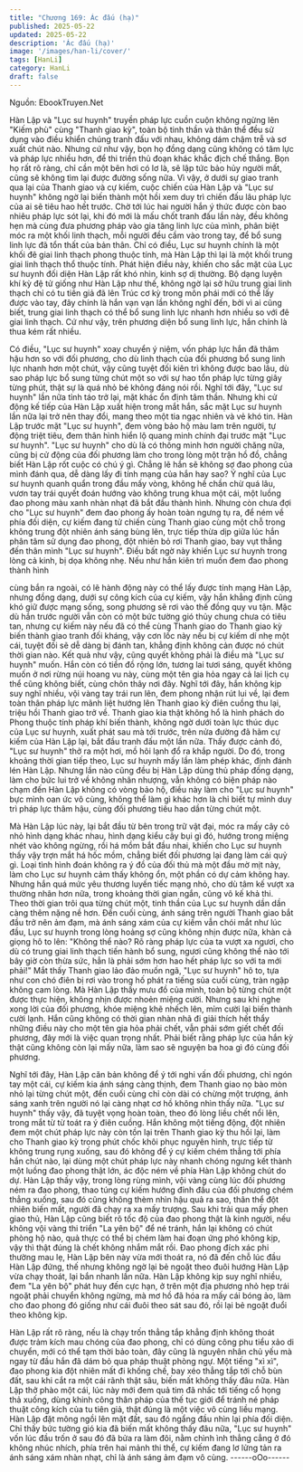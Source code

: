 ```yaml
---
title: "Chương 169: Ác đấu (hạ)"
published: 2025-05-22
updated: 2025-05-22
description: 'Ác đấu (hạ)'
image: '/images/han-li/cover/'
tags: [HanLi]
category: HanLi
draft: false
---
```


Nguồn: EbookTruyen.Net

Hàn Lập và "Lục sư huynh" truyền pháp lực cuồn cuộn không
ngừng lên "Kiếm phù" cùng "Thanh giao kỳ", toàn bộ tinh thần và
thân thể đều sử dụng vào điều khiển chúng tranh đấu với nhau,
không dám chậm trễ và sơ xuất chút nào.
Nhưng cứ như vậy, bọn họ đồng dạng cũng không có tâm lực và
pháp lực nhiều hơn, để thi triển thủ đoạn khác khắc địch chế
thắng. Bọn họ rất rõ ràng, chỉ cần một bên hơi có lơ là, sẽ lập tức
bảo hủy người mất, cũng sẽ không tìm lại được đường sống nữa.
Vì vậy, ở dưới sự giao tranh qua lại của Thanh giao và cự kiếm,
cuộc chiến của Hàn Lập và "Lục sư huynh" không ngờ lại biến
thành một hồi xem duy trì chiến đấu lâu pháp lực của ai sẽ tiêu
hao hết trước.
Chờ tới lúc hai người hắn ý thức được còn bao nhiêu pháp lực
sót lại, khi đó mới là mấu chốt tranh đấu lần này, đều không hẹn
mà cùng đưa phương pháp vào gia tăng linh lực của mình, phân
biệt móc ra một khối linh thạch, mỗi người đều cầm vào trong tay,
để bổ sung linh lực đã tổn thất của bản thân.
Chỉ có điều, Lục sư huynh chính là một khối đê giai linh thạch
phong thuộc tính, mà Hàn Lập thì lại là một khối trung giai linh
thạch thổ thuộc tính. Phát hiện điều này, khiến cho sắc mặt của
Lục sư huynh đối diện Hàn Lập rất khó nhìn, kinh sợ dị thường.
Bộ dạng luyện khí kỳ đệ tử giống như Hàn Lập như thế, không
ngờ lại sở hữu trung giai linh thạch chỉ có tu tiên giả đã lên Trúc
cơ kỳ trong môn phái mới có thể lấy được vào tay, đây chính là
hắn vạn vạn lần không nghĩ đến, bởi vì ai cũng biết, trung giai linh
thạch có thể bổ sung linh lực nhanh hơn nhiều so với đê giai linh
thạch. Cứ như vậy, trên phương diện bổ sung linh lực, hắn chính
là thua kém rất nhiều.

Có điều, "Lục sư huynh" xoay chuyển ý niệm, vốn pháp lực hắn
đã thâm hậu hơn so với đối phương, cho dù linh thạch của đối
phương bổ sung linh lực nhanh hơn một chút, vậy cũng tuyệt đối
kiên trì không được bao lâu, dù sao pháp lực bổ sung từng chút
một so với sự hao tổn pháp lực từng giây từng phút, thật sự là
quá nhỏ bé không đáng nói rồi.
Nghĩ tới đây, "Lục sư huynh" lần nữa tỉnh táo trở lại, mặt khác ổn
định tâm thần.
Nhưng khi cử động kế tiếp của Hàn Lập xuất hiện trong mắt hắn,
sắc mặt Lục sư huynh lần nữa lại trở nên thay đổi, mang theo một
tia ngạc nhiên và vẻ khó tin.
Hàn Lập trước mặt "Lục sư huynh", đem vòng bảo hộ màu lam
trên người, tự động triệt tiêu, đem thân hình hiển lộ quang minh
chính đại trước mặt "Lục sư huynh".
"Lục sư huynh" cho dù là có thông minh hơn người chăng nữa,
cũng bị cử động của đối phương làm cho trong lòng một trận hồ
đồ, chẳng biết Hàn Lập rốt cuộc có chú ý gì.
Chẳng lẽ hắn sẽ không sợ đao phong của mình đánh qua, dễ
dàng lấy đi tính mạng của hắn hay sao?
Ý nghĩ của Lục sư huynh quanh quẩn trong đầu mấy vòng, không
hề chần chừ quá lâu, vươn tay trái quyết đoán hướng vào không
trung khua một cái, một luồng đao phong màu xanh nhàn nhạt đã
bắt đầu thành hình.
Nhưng còn chưa đợi cho "Lục sư huynh" đem đao phong ấy hoàn
toàn ngưng tụ ra, để ném về phía đối diện, cự kiếm đang tử chiến
cùng Thanh giao cùng một chỗ trong không trung đột nhiên ánh
sáng bùng lên, trực tiếp thừa dịp giữa lúc hắn phân tâm sử dụng
đao phong, đột nhiên bỏ rơi Thanh giao, bay vụt thẳng đến thân
mình "Lục sư huynh".
Điều bất ngờ này khiến Lục sư huynh trong lòng cả kinh, bị dọa
không nhẹ. Nếu như hắn kiên trì muốn đem đao phong thành hình

cùng bắn ra ngoài, có lẽ hành động này có thể lấy được tính
mạng Hàn Lập, nhưng đồng dạng, dưới sự công kích của cự
kiếm, vậy hắn khẳng định cũng khó giữ được mạng sống, song
phương sẽ rơi vào thế đồng quy vu tận.
Mặc dù hắn trước người vẫn còn có một bức tường gió thủy
chung chưa có tiêu tan, nhưng cự kiếm này nếu đã có thể cùng
Thanh giao do Thanh giao kỳ biến thành giao tranh đối kháng, vậy
cơn lốc này nếu bị cự kiếm dí nhẹ một cái, tuyệt đối sẽ dễ dàng bị
đánh tan, khẳng định không cản được nó chút thời gian nào.
Kết quả như vậy, cũng quyết không phải là điều mà "Lục sư
huynh" muốn. Hắn còn có tiền đồ rộng lớn, tương lai tươi sáng,
quyết không muốn ở nơi rừng núi hoang vu này, cùng một tên gia
hỏa ngay cả lai lịch cụ thể cũng không biết, cùng chôn thây nơi
đây.
Nghĩ tới đây, hắn không kịp suy nghĩ nhiều, vội vàng tay trái run
lên, đem phong nhận rút lui về, lại đem toàn thân pháp lực mãnh
liệt hướng lên Thanh giao kỳ điên cuồng thu lại, triệu hồi Thanh
giao trở về.
Thanh giao kia thật không hổ là hình phách do Phong thuộc tính
pháp khí biến thành, không ngờ dưới toàn lực thúc dục của Lục
sư huynh, xuất phát sau mà tới trước, trên nửa đường đã hãm cự
kiếm của Hàn Lập lại, bắt đầu tranh đấu một lần nữa.
Thấy được cảnh đó, "Lục sư huynh" thở ra một hơi, mồ hôi lạnh
đổ ra khắp người.
Do đó, trong khoảng thời gian tiếp theo, Lục sư huynh mấy lần
làm phép khác, định đánh lén Hàn Lập.
Nhưng lần nào cũng đều bị Hàn Lập dùng thủ pháp đồng dạng,
làm cho bức lui trở về không nhân nhượng, vẫn không có biện
pháp nào chạm đến Hàn Lập không có vòng bảo hộ, điều này làm
cho "Lục sư huynh" bực mình oan ức vô cùng, không thể làm gì
khác hơn là chỉ biết tự mình duy trì pháp lực thâm hậu, cùng đối
phương tiêu hao dần từng chút một.

Mà Hàn Lập lúc này, lại bắt đầu từ bên trong trữ vật đại, móc ra
mấy cây cỏ nhỏ hình dạng khác nhau, hình dạng kiểu cây bụi gì
đó, hướng trong miệng nhét vào không ngừng, rồi há mồm bắt
đầu nhai, khiến cho Lục sư huynh thấy vậy trợn mắt há hốc mồm,
chẳng biết đối phương lại đang làm cái quỷ gì.
Loại tình hình đoán không ra ý đồ của đối thủ mà một đầu mờ mịt
này, làm cho Lục sư huynh cảm thấy không ổn, một phần có dự
cảm không hay. Nhưng hắn quá mức yêu thương luyến tiếc mạng
nhỏ, cho dù tâm kế vượt xa thường nhân hơn nữa, trong khoảng
thời gian ngắn, cũng vô kế khả thi.
Theo thời gian trôi qua từng chút một, tinh thần của Lục sư huynh
dần dần càng thêm nặng nề hơn.
Đến cuối cùng, ánh sáng trên người Thanh giao bắt đầu trở nên
ảm đạm, mà ánh sáng xám của cự kiếm vẫn chói mắt như lúc
đầu, Lục sư huynh trong lòng hoảng sợ cũng không nhịn được
nữa, khàn cả giọng hô to lên:
"Không thể nào? Rõ ràng pháp lực của ta vượt xa ngươi, cho dù
có trung giai linh thạch tiến hành bổ sung, ngươi cũng không thể
nào tới bây giờ còn thừa sức, hẳn là phải sớm hơn hao hết pháp
lực so với ta mới phải!"
Mắt thấy Thanh giao lảo đảo muốn ngã, "Lục sư huynh" hô to, tựa
như con chó điên bị rơi vào trong hố phát ra tiếng sủa cuối cùng,
tràn ngập không cam lòng.
Mà Hàn Lập thấy mưu đồ của mình, toàn bộ từng chút một được
thực hiện, không nhịn được nhoẻn miệng cười. Nhưng sau khi
nghe xong lời của đối phương, khóe miệng khẽ nhếch lên, mỉm
cười lại biến thành cười lạnh.
Hắn cũng không có thời gian nhàn nhã đi giải thích hết thẩy
những điều này cho một tên gia hỏa phải chết, vẫn phải sớm giết
chết đối phương, đây mới là việc quan trọng nhất. Phải biết rằng
pháp lực của hắn kỳ thật cũng không còn lại mấy nữa, làm sao sẽ
nguyện ba hoa gì đó cùng đối phương.

Nghĩ tới đây, Hàn Lập căn bản không để ý tới nghi vấn đối
phương, chỉ ngón tay một cái, cự kiếm kia ánh sáng càng thịnh,
đem Thanh giao nọ bào mòn nhỏ lại từng chút một, đến cuối cùng
chỉ còn dài có chừng một trượng, ánh sáng xanh trên người nó lại
càng nhạt cơ hồ không nhìn thấy nữa.
"Lục sư huynh" thấy vậy, đã tuyệt vọng hoàn toàn, theo đó lòng
liều chết nổi lên, trong mắt từ từ toát ra ý điên cuồng.
Hắn không một tiếng động, đột nhiên đem một chút pháp lực này
còn tồn lại trên Thanh giao kỳ thu hồi lại, làm cho Thanh giao kỳ
trong phút chốc khôi phục nguyên hình, trực tiếp từ không trung
rụng xuống, sau đó không để ý cự kiếm chém thẳng tới phía hắn
chút nào, lại dùng một chút pháp lực này nhanh chóng ngưng kết
thành một luồng đao phong thật lớn, ác độc ném về phía Hàn Lập
không chút do dự.
Hàn Lập thấy vậy, trong lòng rùng mình, vội vàng cùng lúc đối
phương ném ra đao phong, thao túng cự kiếm hướng đỉnh đầu
của đối phương chém thẳng xuống, sau đó cũng không thèm nhìn
hậu quả ra sao, thân thể đột nhiên biến mất, người đã chạy ra xa
mấy trượng.
Sau khi trải qua mấy phen giao thủ, Hàn Lập cũng biết rõ tốc độ
của đao phong thật là kinh người, nếu không vội vàng thi triển "La
yên bộ" để né tránh, hắn lại không có chút phòng hộ nào, quả
thực có thể bị chém làm hai đoạn ứng phó không kịp, vậy thì thật
đúng là chết không nhắm mắt rồi.
Đao phong đích xác phi thường mau lẹ, Hàn Lập bên này vừa
mới thoát ra, nó đã đến chỗ lúc đầu Hàn Lập đứng, thế nhưng
không ngờ lại bẻ ngoặt theo đuôi hướng Hàn Lập vừa chạy thoát,
lại bắn nhanh lần nữa.
Hàn Lập không kịp suy nghĩ nhiều, đem "La yên bộ" phát huy đến
cực hạn, ở trên một địa phương nhỏ hẹp trái ngoặt phải chuyển
không ngừng, mà mơ hồ đã hóa ra mấy cái bóng ảo, làm cho đao
phong đó giống như cái đuôi theo sát sau đó, rồi lại bẻ ngoặt đuổi
theo không kịp.

Hàn Lập rất rõ ràng, nếu là chạy trốn thẳng tắp khẳng định không
thoát được trảm kích mau chóng của đao phong, chỉ có dùng
công phu tiểu xảo di chuyển, mới có thể tạm thời bảo toàn, đây
cũng là nguyên nhân chủ yếu mà ngay từ đầu hắn đã dám bỏ qua
pháp thuật phòng ngự.
Một tiếng "xì xì", đao phong kia đột nhiên mất đi khống chế, bay
xéo thẳng tắp tới chỗ bùn đất, sau khi cắt ra một cái rãnh thật
sâu, biến mất không thấy đâu nữa.
Hàn Lập thở phào một cái, lúc này mới đem quả tim đã nhấc tới
tiếng cổ họng thả xuống, dùng khinh công thân pháp của thế tục
giới để tránh né pháp thuật công kích của tu tiên giả, thật đúng là
một việc vô cùng liều mạng.
Hàn Lập đặt mông ngồi lên mặt đất, sau đó ngẩng đầu nhìn lại
phía đối diện.
Chỉ thấy bức tường gió kia đã biến mất không thấy đâu nữa, "Lục
sư huynh" vốn lúc đầu trốn ở sau đó đã bửa ra làm đôi, nằm
chình ình thẳng cẳng ở đó không nhúc nhích, phía trên hai mảnh
thi thể, cự kiếm đang lơ lửng tản ra ánh sáng xám nhàn nhạt, chỉ
là ánh sáng ảm đạm vô cùng.
------oOo------
